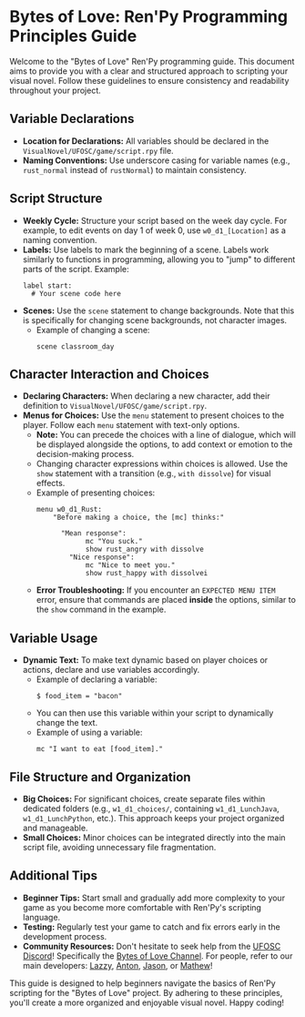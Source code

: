 # Bytes of Love: Ren'Py Programming Principles Guide

Welcome to the "Bytes of Love" Ren'Py programming guide. This document aims to provide you with a clear and structured approach to scripting your visual novel. Follow these guidelines to ensure consistency and readability throughout your project.

## Variable Declarations

- **Location for Declarations:** All variables should be declared in the `VisualNovel/UFOSC/game/script.rpy` file.
- **Naming Conventions:** Use underscore casing for variable names (e.g., `rust_normal` instead of `rustNormal`) to maintain consistency.

## Script Structure

- **Weekly Cycle:** Structure your script based on the week day cycle. For example, to edit events on day 1 of week 0, use `w0_d1_[Location]` as a naming convention.
- **Labels:** Use labels to mark the beginning of a scene. Labels work similarly to functions in programming, allowing you to "jump" to different parts of the script. Example:
  ```renpy
  label start:
  	# Your scene code here
  ```
- **Scenes:** Use the `scene` statement to change backgrounds. Note that this is specifically for changing scene backgrounds, not character images.
  - Example of changing a scene:
	```renpy
	scene classroom_day
	```

## Character Interaction and Choices

- **Declaring Characters:** When declaring a new character, add their definition to `VisualNovel/UFOSC/game/script.rpy`.
- **Menus for Choices:** Use the `menu` statement to present choices to the player. Follow each `menu` statement with text-only options.
  - **Note:** You can precede the choices with a line of dialogue, which will be displayed alongside the options, to add context or emotion to the decision-making process.
  - Changing character expressions within choices is allowed. Use the `show` statement with a transition (e.g., `with dissolve`) for visual effects.
  - Example of presenting choices:
	```renpy
  	menu w0_d1_Rust:
 		"Before making a choice, the [mc] thinks:"

          "Mean response":
        		mc "You suck."
	        	show rust_angry with dissolve
	    	"Nice response":
	        	mc "Nice to meet you."
	        	show rust_happy with dissolvei
	```
  - **Error Troubleshooting:** If you encounter an `EXPECTED MENU ITEM` error, ensure that commands are placed **inside** the options, similar to the `show` command in the example.

## Variable Usage

- **Dynamic Text:** To make text dynamic based on player choices or actions, declare and use variables accordingly.
  - Example of declaring a variable:
	```renpy
	$ food_item = "bacon"
	```
  - You can then use this variable within your script to dynamically change the text.
  - Example of using a variable:
	```renpy
	mc "I want to eat [food_item]."
	```

## File Structure and Organization

- **Big Choices:** For significant choices, create separate files within dedicated folders (e.g., `w1_d1_choices/`, containing `w1_d1_LunchJava`, `w1_d1_LunchPython`, etc.). This approach keeps your project organized and manageable.
- **Small Choices:** Minor choices can be integrated directly into the main script file, avoiding unnecessary file fragmentation.


## Additional Tips

- **Beginner Tips:** Start small and gradually add more complexity to your game as you become more comfortable with Ren'Py's scripting language.
- **Testing:** Regularly test your game to catch and fix errors early in the development process.
- **Community Resources:** Don't hesitate to seek help from the [UFOSC Discord](https://discord.gg/pk9gCXgPRB)! Specifically the [Bytes of Love Channel](https://discord.gg/THrZYamTGH). For people, refer to our main developers: [Lazzy](https://github.com/Xa-el), [Anton](https://github.com/antoncsalvador), [Jason](https://github.com/jasonlin15), or [Mathew](https://github.com/jasonlin15)!

This guide is designed to help beginners navigate the basics of Ren'Py scripting for the "Bytes of Love" project. By adhering to these principles, you'll create a more organized and enjoyable visual novel. Happy coding!

